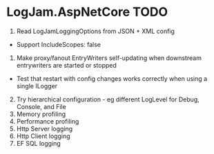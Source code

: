 ﻿# LogJam.AspNetCore TODO

1. Read LogJamLoggingOptions from JSON + XML config
  * Support IncludeScopes: false
1. Make proxy/fanout EntryWriters self-updating when downstream entrywriters are started or stopped
  * Test that restart with config changes works correctly when using a single ILogger
2. Try hierarchical configuration - eg different LogLevel for Debug, Console, and File
3. Memory profiling
4. Performance profiling
5. Http Server logging
6. Http Client logging
7. EF SQL logging
